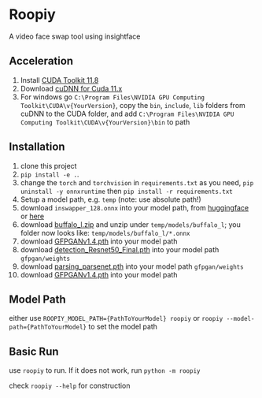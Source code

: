# Roopiy #

A video face swap tool using insightface

## Acceleration ##

1.  Install [CUDA Toolkit 11.8](https://developer.nvidia.com/cuda-11-8-0-download-archive)
2.  Download [cuDNN for Cuda 11.x](https://developer.nvidia.com/rdp/cudnn-archive)
3.  For windows go `C:\Program Files\NVIDIA GPU Computing Toolkit\CUDA\v{YourVersion}`, copy the `bin`, `include`, `lib` folders from cuDNN to the CUDA folder, and add `C:\Program Files\NVIDIA GPU Computing Toolkit\CUDA\v{YourVersion}\bin` to path

## Installation ##

1.  clone this project
2.  `pip install -e .`.
3.  change the `torch` and `torchvision` in `requirements.txt` as you need, `pip uninstall -y onnxruntime` then `pip install -r requirements.txt`
4.  Setup a model path, e.g. `temp` (note: use absolute path!)
5.  download `inswapper_128.onnx` into your model path, from [huggingface](https://huggingface.co/ezioruan/inswapper_128.onnx) or [here](https://static.notexists.top/mirror/insightface/inswapper_128.onnx)
6.  download [buffalo_l.zip](https://github.com/deepinsight/insightface/releases/download/v0.7/buffalo_l.zip) and unzip under `temp/models/buffalo_l`; you folder now looks like: `temp/models/buffalo_l/*.onnx`
7.  download [GFPGANv1.4.pth](https://github.com/TencentARC/GFPGAN/releases/download/v1.3.0/GFPGANv1.4.pth) into your model path
8.  download [detection_Resnet50_Final.pth](https://github.com/xinntao/facexlib/releases/download/v0.1.0/detection_Resnet50_Final.pth) into your model path `gfpgan/weights`
9.  download [parsing_parsenet.pth](https://github.com/xinntao/facexlib/releases/download/v0.2.2/parsing_parsenet.pth) into your model path `gfpgan/weights`
10. download [GFPGANv1.4.pth](https://github.com/TencentARC/GFPGAN/releases/download/v1.3.0/GFPGANv1.4.pth) into your model path

## Model Path ##

either use `ROOPIY_MODEL_PATH={PathToYourModel} roopiy` or `roopiy --model-path={PathToYourModel}` to set the model path

## Basic Run ##

use `roopiy` to run. If it does not work, run `python -m roopiy`

check `roopiy --help` for construction
